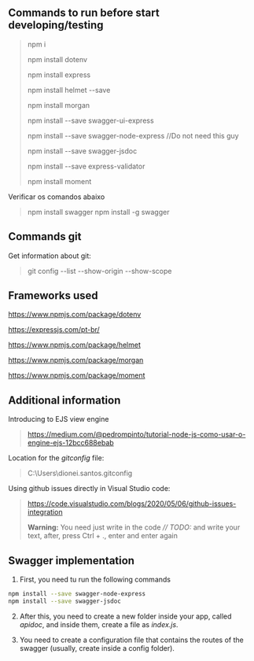 ## Commands to run before start developing/testing

> npm i
>
> npm install dotenv
>
> npm install express
>
> npm install helmet --save
>
> npm install morgan
>
> npm install --save swagger-ui-express
>
> npm install --save swagger-node-express //Do not need this guy
>
> npm install --save swagger-jsdoc
>
> npm install --save express-validator
>
> npm install moment

Verificar os comandos abaixo
> npm install swagger
> npm install -g swagger

## Commands git 

Get information about git:
>git config --list --show-origin --show-scope

## Frameworks used
https://www.npmjs.com/package/dotenv

https://expressjs.com/pt-br/

https://www.npmjs.com/package/helmet

https://www.npmjs.com/package/morgan

https://www.npmjs.com/package/moment



## Additional information
Introducing to EJS view engine
> https://medium.com/@pedrompinto/tutorial-node-js-como-usar-o-engine-ejs-12bcc688ebab

Location for the *gitconfig* file:
> C:\Users\dionei.santos\.gitconfig

Using github issues directly in Visual Studio code:
> https://code.visualstudio.com/blogs/2020/05/06/github-issues-integration
>
> **Warning:** You need just write in the code *// TODO:* and write your text, after, press Ctrl + ., enter and enter again

## Swagger implementation
1. First, you need tu run the following commands
```bash
npm install --save swagger-node-express
npm install --save swagger-jsdoc
```

2. After this, you need to create a new folder inside your app, called *apidoc*, and inside them, create a file as *index.js*.

3. You need to create a configuration file that contains the routes of the swagger (usually, create inside a config folder).
